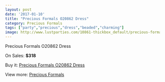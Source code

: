 ```yaml
---
layout: post
date: '2017-01-10'
title: "Precious Formals O20862 Dress"
category: Precious Formals
tags: ["party","precious","dress","beaded","charming"]
image: http://www.lustparties.com/10861-thickbox_default/precious-formals-o20862-dress.jpg
---
```

Precious Formals O20862 Dress

On Sales: **$318**
<a href="https://www.lustparties.com/en/precious-formals/3768-precious-formals-o20862-dress.html"><amp-img layout="responsive" width="600" height="600" src="//www.lustparties.com/10861-thickbox_default/precious-formals-o20862-dress.jpg" alt="Precious Formals O20862 Dress 0" /></a>

Buy it: [Precious Formals O20862 Dress](https://www.lustparties.com/en/precious-formals/3768-precious-formals-o20862-dress.html "Precious Formals O20862 Dress")

View more: [Precious Formals](https://www.lustparties.com/en/18-precious-formals "Precious Formals")